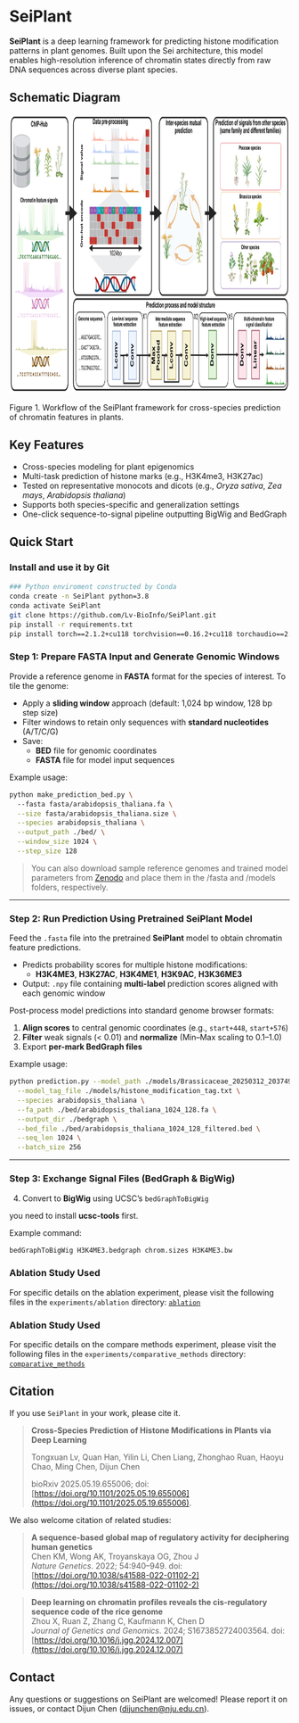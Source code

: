 # SeiPlant
**SeiPlant** is a deep learning framework for predicting histone modification patterns in plant genomes. Built upon 
the Sei architecture, this model enables high-resolution inference of chromatin states directly from raw DNA sequences 
across diverse plant species.

## Schematic Diagram

<div style="text-align: center;">
    <img src="img/experimental_roadmap.jpg" alt="fig1" width="1000" height="500">
</div>

Figure 1. Workflow of the SeiPlant framework for cross-species prediction of chromatin features in plants.

## Key Features
- Cross-species modeling for plant epigenomics
- Multi-task prediction of histone marks (e.g., H3K4me3, H3K27ac)
- Tested on representative monocots and dicots (e.g., *Oryza sativa*, *Zea mays*, *Arabidopsis thaliana*)
- Supports both species-specific and generalization settings
- One-click sequence-to-signal pipeline outputting BigWig and BedGraph

## Quick Start
### Install and use it by Git

```bash
### Python enviroment constructed by Conda
conda create -n SeiPlant python=3.8
conda activate SeiPlant
git clone https://github.com/Lv-BioInfo/SeiPlant.git
pip install -r requirements.txt
pip install torch==2.1.2+cu118 torchvision==0.16.2+cu118 torchaudio==2.1.2+cu118 -f https://download.pytorch.org/whl/torch_stable.html
```

### Step 1: Prepare FASTA Input and Generate Genomic Windows

Provide a reference genome in **FASTA** format for the species of interest. To tile the genome:

- Apply a **sliding window** approach (default: 1,024 bp window, 128 bp step size)
- Filter windows to retain only sequences with **standard nucleotides** (A/T/C/G)
- Save:
  - **BED** file for genomic coordinates
  - **FASTA** file for model input sequences

Example usage:
```bash
python make_prediction_bed.py \ 
  --fasta fasta/arabidopsis_thaliana.fa \
  --size fasta/arabidopsis_thaliana.size \
  --species arabidopsis_thaliana \
  --output_path ./bed/ \
  --window_size 1024 \
  --step_size 128
```

> You can also download sample reference genomes and trained model parameters from [Zenodo](https://doi.org/10.5281/zenodo.15421964) 
> and place them in the /fasta and /models folders, respectively.
---

### Step 2: Run Prediction Using Pretrained SeiPlant Model

Feed the `.fasta` file into the pretrained **SeiPlant** model to obtain chromatin feature predictions.

- Predicts probability scores for multiple histone modifications:
  - **H3K4ME3**, **H3K27AC**, **H3K4ME1**, **H3K9AC**, **H3K36ME3**
- Output: `.npy` file containing **multi-label** prediction scores aligned with each genomic window

Post-process model predictions into standard genome browser formats:

1. **Align scores** to central genomic coordinates (e.g., `start+448`, `start+576`)
2. **Filter** weak signals (< 0.01) and **normalize** (Min–Max scaling to 0.1–1.0)
3. Export **per-mark BedGraph files**

Example usage:
```bash
python prediction.py --model_path ./models/Brassicaceae_20250312_203749_1024_nip_feature7.model \
  --model_tag_file ./models/histone_modification_tag.txt \
  --species arabidopsis_thaliana \
  --fa_path ./bed/arabidopsis_thaliana_1024_128.fa \
  --output_dir ./bedgraph \
  --bed_file ./bed/arabidopsis_thaliana_1024_128_filtered.bed \
  --seq_len 1024 \
  --batch_size 256
```

---

### Step 3: Exchange Signal Files (BedGraph & BigWig)
4. Convert to **BigWig** using UCSC’s `bedGraphToBigWig`

you need to install **ucsc-tools** first.

Example command:

```bash
bedGraphToBigWig H3K4ME3.bedgraph chrom.sizes H3K4ME3.bw
```

### Ablation Study Used
For specific details on the ablation experiment, please visit the following files in the `experiments/ablation` directory:
[`ablation`](experiments/ablation/ablation.md)   

### Ablation Study Used
For specific details on the compare methods experiment, please visit the following files in the `experiments/comparative_methods` directory:
[`comparative_methods`](experiments/comparative_methods/compare_methods.md)  

## Citation
If you use `SeiPlant` in your work, please cite it.
> **Cross-Species Prediction of Histone Modifications in Plants via Deep Learning**
>
> Tongxuan Lv, Quan Han, Yilin Li, Chen Liang, Zhonghao Ruan, Haoyu Chao, Ming Chen, Dijun Chen
> 
> bioRxiv 2025.05.19.655006; doi: [https://doi.org/10.1101/2025.05.19.655006](https://doi.org/10.1101/2025.05.19.655006).

We also welcome citation of related studies:

> **A sequence-based global map of regulatory activity for deciphering human genetics**  
> Chen KM, Wong AK, Troyanskaya OG, Zhou J  
> *Nature Genetics*. 2022; 54:940–949. doi: [https://doi.org/10.1038/s41588-022-01102-2](https://doi.org/10.1038/s41588-022-01102-2)  

> **Deep learning on chromatin profiles reveals the cis-regulatory sequence code of the rice genome**  
> Zhou X, Ruan Z, Zhang C, Kaufmann K, Chen D  
> *Journal of Genetics and Genomics*. 2024; S1673852724003564. doi: [https://doi.org/10.1016/j.jgg.2024.12.007](https://doi.org/10.1016/j.jgg.2024.12.007)  

## Contact
Any questions or suggestions on SeiPlant are welcomed! Please report it on issues, or contact Dijun Chen (dijunchen@nju.edu.cn).
